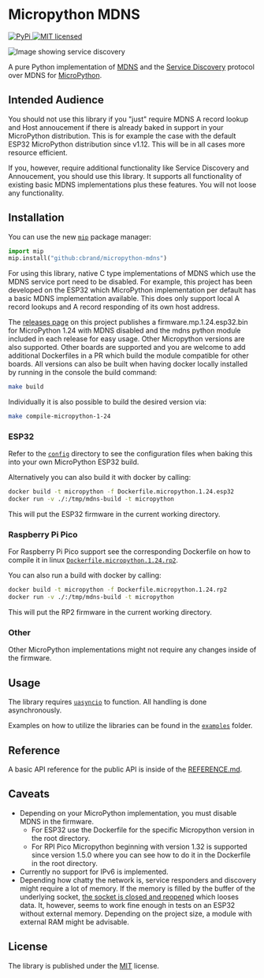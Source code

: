 # Micropython MDNS

[![PyPi](https://img.shields.io/pypi/v/micropython-mdns) ![MIT licensed](https://img.shields.io/pypi/l/micropython-mdns)](https://pypi.org/project/micropython-mdns/)

![Image showing service discovery](https://raw.githubusercontent.com/cbrand/micropython-mdns/main/images/service-discovery.gif)

A pure Python implementation of [MDNS](https://tools.ietf.org/html/rfc6762) and the [Service Discovery](https://tools.ietf.org/html/rfc6763) protocol over MDNS
for [MicroPython](https://micropython.org/).

## Intended Audience

You should not use this library if you "just" require MDNS A record lookup and Host annoucement if there is already baked in support in your MicroPython distribution.
This is for example the case with the default ESP32 MicroPython distribution since v1.12. This will be in all cases more resource efficient.

If you, however, require additional functionality like Service Discovery and Annoucement, you should use this library. It supports all functionality of existing
basic MDNS implementations plus these features. You will not loose any functionality.

## Installation

You can use the new [`mip`](https://docs.micropython.org/en/latest/reference/packages.html#installing-packages-with-mip) package manager:

```python
import mip
mip.install("github:cbrand/micropython-mdns")
```

For using this library, native C type implementations of MDNS which use the MDNS service port need to be disabled. For example, this project has been developed
on the ESP32 which MicroPython implementation per default has a basic MDNS implementation available. This does only support local A record lookups and A record
responding of its own host address.

The [releases page](https://github.com/cbrand/micropython-mdns/releases) on this project publishes a firmware.mp.1.24.esp32.bin for MicroPython 1.24 with MDNS disabled and the mdns python module included in each release for easy usage. Other Micropython versions are also supported. Other boards are supported and you are welcome to add additional Dockerfiles in a PR which build the module compatible for other boards.
All versions can also be built when having docker locally installed by running in the console the build command:

```bash
make build
```

Individually it is also possible to build the desired version via:

```bash
make compile-micropython-1-24
```

### ESP32

Refer to the [`config`](https://github.com/cbrand/micropython-mdns/tree/main/config/boards) directory to see the configuration files when baking this into your own MicroPython ESP32 build.

Alternatively you can also build it with docker by calling:

```bash
docker build -t micropython -f Dockerfile.micropython.1.24.esp32
docker run -v ./:/tmp/mdns-build -t micropython
```

This will put the ESP32 firmware in the current working directory.

### Raspberry Pi Pico

For Raspberry Pi Pico support see the corresponding Dockerfile on how to compile it in linux [`Dockerfile.micropython.1.24.rp2`](https://github.com/cbrand/micropython-mdns/tree/main/Dockerfile.micropython.1.24.rp2).

You can also run a build with docker by calling:

```bash
docker build -t micropython -f Dockerfile.micropython.1.24.rp2
docker run -v ./:/tmp/mdns-build -t micropython
```

This will put the RP2 firmware in the current working directory.

### Other

Other MicroPython implementations might not require any changes inside of the firmware.

## Usage

The library requires [`uasyncio`](https://docs.micropython.org/en/latest/library/uasyncio.html) to function. All handling is done asynchronously.

Examples on how to utilize the libraries can be found in the [`examples`](https://github.com/cbrand/micropython-mdns/tree/main/examples) folder.

## Reference

A basic API reference for the public API is inside of the [REFERENCE.md](https://github.com/cbrand/micropython-mdns/blob/main/REFERENCE.md).

## Caveats

- Depending on your MicroPython implementation, you must disable MDNS in the firmware.
  - For ESP32 use the Dockerfile for the specific Micropython version in the root directory.
  - For RPI Pico Micropython beginning with version 1.32 is supported since version 1.5.0 where you can see how to do it in the Dockerfile in the root directory.
- Currently no support for IPv6 is implemented.
- Depending how chatty the network is, service responders and discovery might require a lot of memory. If the memory is filled by the buffer of the underlying socket, [the socket is closed and reopened](https://github.com/cbrand/micropython-mdns/blob/d3dd54f809629ca41c525f5dec86963a6d75e903/src/mdns_client/client.py#L100) which looses data. It, however, seems to work fine enough in tests on an ESP32 without external memory. Depending on the project size, a module with external RAM might be advisable.

## License

The library is published under the [MIT](https://github.com/cbrand/micropython-mdns/blob/main/LICENSE) license.
